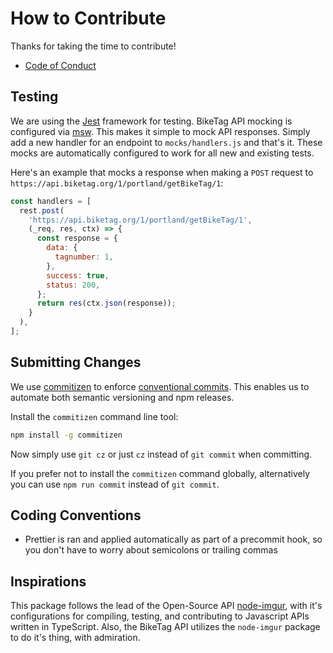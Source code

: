 # How to Contribute

Thanks for taking the time to contribute!

- [Code of Conduct][code of conduct]

## Testing

We are using the [Jest][jest] framework for testing. BikeTag API mocking is configured via [msw][msw]. This makes it simple to mock API responses. Simply add a new handler for an endpoint to `mocks/handlers.js` and that's it. These mocks are automatically configured to work for all new and existing tests.

Here's an example that mocks a response when making a `POST` request to `https://api.biketag.org/1/portland/getBikeTag/1`:

```js
const handlers = [
  rest.post(
    'https://api.biketag.org/1/portland/getBikeTag/1',
    (_req, res, ctx) => {
      const response = {
        data: {
          tagnumber: 1,
        },
        success: true,
        status: 200,
      };
      return res(ctx.json(response));
    }
  ),
];
```

## Submitting Changes

We use [commitizen][commitizen] to enforce [conventional commits][conventional commits]. This enables us to automate both semantic versioning and npm releases.

Install the `commitizen` command line tool:

```bash
npm install -g commitizen
```

Now simply use `git cz` or just `cz` instead of `git commit` when committing.

If you prefer not to install the `commitizen` command globally, alternatively you can use `npm run commit` instead of `git commit`.

## Coding Conventions

- Prettier is ran and applied automatically as part of a precommit hook, so you don't have to worry about semicolons or trailing commas

## Inspirations

This package follows the lead of the Open-Source API [node-imgur][node-imgur], with it's configurations for compiling, testing, and contributing to Javascript APIs written in TypeScript. Also, the BikeTag API utilizes the `node-imgur` package to do it's thing, with admiration.

[jest]: https://jestjs.io/
[msw]: https://mswjs.io/
[commitizen]: https://github.com/commitizen/cz-cli
[conventional commits]: https://www.conventionalcommits.org/
[code of conduct]: CODE_OF_CONDUCT.md
[node-imgur]: https://github.com/kaimallea/node-imgur
